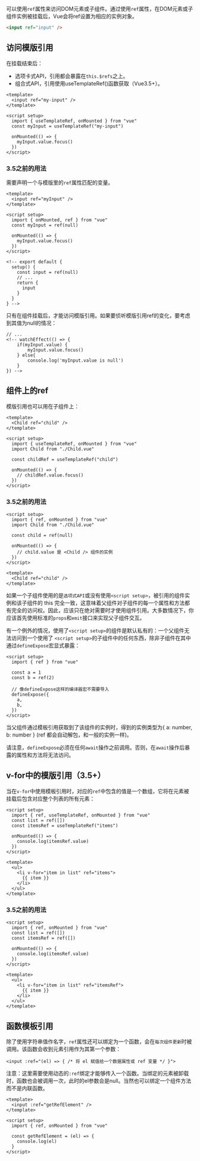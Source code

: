 可以使用`ref`属性来访问DOM元素或子组件。通过使用`ref`属性，在DOM元素或子组件实例被挂载后，Vue会将ref设置为相应的实例对象。

```html
<input ref="input" />
```

## 访问模版引用

在挂载结束后：

- 选项卡式API，引用都会暴露在`this.$refs`之上。
- 组合式API，引用使用useTemplateRef()函数获取（Vue3.5+）。

```vue
<template>
  <input ref="my-input" />
</template>

<script setup>
  import { useTemplateRef, onMounted } from "vue"
  const myInput = useTemplateRef("my-input")

  onMounted(() => {
    myInput.value.focus()
  })
</script>
```

### 3.5之前的用法

需要声明一个与模版里的`ref`属性匹配的变量。

```vue
<template>
  <input ref="myInput" />
</template>

<script setup>
  import { onMounted, ref } from "vue"
  const myInput = ref(null)

  onMounted(() => {
    myInput.value.focus()
  })
</script>

<!-- export default {
  setup() {
    const input = ref(null)
    // ...
    return {
      input
    }
  }
} -->
```

只有在组件挂载后，才能访问模版引用。如果要侦听模版引用ref的变化，要考虑到其值为null的情况：

```vue
// ...
<!-- watchEffect(() => {
    if(myInput.value) {
        myInput.value.focus()
    } else{
        console.log('myInput.value is null')
    }
}) -->
```

## 组件上的ref

模版引用也可以用在子组件上：

```vue
<template>
  <Child ref="child" />
</template>

<script setup>
  import { useTemplateRef, onMounted } from "vue"
  import Child from "./Child.vue"

  const childRef = useTemplateRef("child")

  onMounted(() => {
    // childRef.value.focus()
  })
</script>
```

### 3.5之前的用法

```vue
<script setup>
  import { ref, onMounted } from "vue"
  import Child from "./Child.vue"

  const child = ref(null)

  onMounted(() => {
    // child.value 是 <Child /> 组件的实例
  })
</script>

<template>
  <Child ref="child" />
</template>
```

如果一个子组件使用的是`选项式API`或没有使用`<script setup>`，被引用的组件实例和该子组件的 this 完全一致，这意味着父组件对子组件的每一个属性和方法都有完全的访问权。因此，应该只在绝对需要时才使用组件引用。大多数情况下，你应该首先使用标准的`props`和`emit`接口来实现父子组件交互。

有一个例外的情况，使用了`<script setup>`的组件是默认私有的：一个父组件无法访问到一个使用了 `<script setup>`的子组件中的任何东西，除非子组件在其中通过`defineExpose`宏显式暴露：

```vue
<script setup>
  import { ref } from "vue"

  const a = 1
  const b = ref(2)

  // 像defineExpose这样的编译器宏不需要导入
  defineExpose({
    a,
    b,
  })
</script>
```

当父组件通过模板引用获取到了该组件的实例时，得到的实例类型为{ a: number, b: number } (ref 都会自动解包，和一般的实例一样)。

请注意，`defineExpose`必须在任何`await`操作之前调用。否则，在`await`操作后暴露的属性和方法将无法访问。

## v-for中的模版引用（3.5+）

当在`v-for`中使用模板引用时，对应的`ref`中包含的值是一个数组，它将在元素被挂载后包含对应整个列表的所有元素：

```vue
<script setup>
  import { ref, useTemplateRef, onMounted } from "vue"
  const list = ref([])
  const itemsRef = useTemplateRef("items")

  onMounted(() => {
    console.log(itemsRef.value)
  })
</script>

<template>
  <ul>
    <li v-for="item in list" ref="items">
      {{ item }}
    </li>
  </ul>
</template>
```

### 3.5之前的用法

```vue
<script setup>
  import { ref, onMounted } from "vue"
  const list = ref([])
  const itemsRef = ref([])

  onMounted(() => {
    console.log(itemsRef.value)
  })
</script>

<template>
  <ul>
    <li v-for="item in list" ref="itemsRef">
      {{ item }}
    </li>
  </ul>
</template>
```

## 函数模板引用

除了使用字符串值作名字，`ref`属性还可以绑定为一个函数，会在`每次组件更新`时被调用。该函数会收到元素引用作为其第一个参数：

```vue
<input :ref="(el) => { /* 将 el 赋值给一个数据属性或 ref 变量 */ }">
```

注意：这里需要使用动态的`:ref`绑定才能够传入一个函数。当绑定的元素被卸载时，函数也会被调用一次，此时的el参数会是null。当然也可以绑定一个组件方法而不是内联函数。

```vue
<template>
  <input :ref="getRefElement" />
</template>

<script setup>
  import { ref, onMounted } from "vue"

  const getRefElement = (el) => {
    console.log(el)
  }
</script>
```
